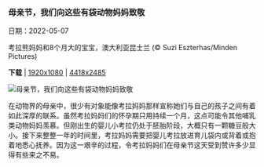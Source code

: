 ### 母亲节，我们向这些有袋动物妈妈致敬

日期：2022-05-07

考拉熊妈妈和8个月大的宝宝，澳大利亚昆士兰 (© Suzi Eszterhas/Minden Pictures)

**下载**  |  [1920x1080](https://cn.bing.com/th?id=OHR.MomJoey_ZH-CN1642006600_1920x1080.jpg)  |  [4418x2485](https://cn.bing.com/th?id=OHR.MomJoey_ZH-CN1642006600_UHD.jpg)

![母亲节，我们向这些有袋动物妈妈致敬](https://cn.bing.com/th?id=OHR.MomJoey_ZH-CN1642006600_1920x1080.jpg "考拉熊妈妈和8个月大的宝宝，澳大利亚昆士兰 (© Suzi Eszterhas/Minden Pictures)")

在动物界的母亲中，很少有对象能像考拉妈妈那样宣称她们与自己的孩子之间有着如此深厚的联系。虽然考拉妈妈们的怀孕期只用持续一个月，这点可能令其他哺乳类动物妈妈羡慕。但刚出生的婴儿小考拉仍处于胚胎阶段，大概只有一颗糖豆般大小。接下来整整一年的时间里，考拉妈妈需要把婴儿考拉放进育儿袋内或背着或抱着地悉心抚养。因为这一艰辛的过程，令考拉妈妈们在母亲节这天受到赞许多少显得有些来之不易。
